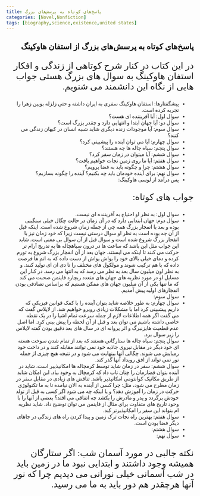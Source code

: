 ```yaml
---
title: پاسخ‌های کوتاه به پرسش‌های بزرگ
categories: [Novel,Nonfiction]
tags: [biography,science,existence,united states]
---
```


<style type="text/css"> 
@font-face { font-family: 'Roya'; src: url('../../roya.ttf'); } 
p { font-family: Roya; direction: rtl; font-size:24px; } 
ul {direction:rtl;font-family: Roya;}
h2 {direction:rtl;font-family: Roya;}
</style> 

## پاسخ‌های کوتاه به پرسش‌های بزرگ از استفان هاوکینگ

در این کتاب در کنار شرح کوتاهی از زندگی و افکار استفان هاوکینگ به سوال های بزرگ هستی جواب هایی از نگاه این دانشمند می شنویم.
- پیشگفتارها: استفان هاوکینگ سفری به ایران داشته و حتی زلزله بویین زهرا را تجربه کرده است.
- سوال اول: آیا آفریننده ای هست؟
- سوال دو: آیا جهان ابتدا و انتهایی دارد و چقدر بزرگ است؟
- سوال سوم: آیا موجودات زنده دیگری شاید شبیه انسان در کیهان زندگی می کنند؟
- سوال چهارم: آیا می توان آینده را پیشبینی کرد؟
- سوال پنجم: سیاه چاله ها چه هستند؟
- سوال ششم: آیا میتوان در زمان سفر کرد؟
- سوال هفتم:‌ آیا ما روی زمین نجات خواهیم یافت؟
- سوال هشتم: چرا و چگونه باید به فضا یرویم؟
- سوال نهم:‌ برای آینده خودمان باید چه بکنیم؟ آینده را چگونه بسازیم؟
- پس درآمد از لوسی هاوکینگ: 

جواب های کوتاه:
- سوال اول:‌ به نظر او احتیاج به آفریننده ای نیست.
- سوال دوم: جهان ابتدایی دارد که در آن زمان در حالت چگال خیلی سنگینی بوده و بعد با انفجار بزرگ همه چی از جمله زمان شروع شده است. اینکه قبل از آن چه بوده است به نظر او سوال درستی نیست زیرا که خود زمان نیز با انفجار بزرگ شروع شده است و سوال قبل از آن سوال بی معنی است. شاید این جواب مثل این باشد که ساعت ها در درون سیاهچاله ها به تدریج آرام تر حرکت می کنند تا اینکه می ایستند. جهان بعد از آن انفجار بزرگ شروع به تورم کرده و دمای خیلی بالای خود را یواش یواش از دست داده که به اتم ها فرصت داده که با هم ترکیب شوند و مولکول های مختلف را تا دی ان ای تولید کنند. و به نظر اون میلیون سال بعد به نظر می رسد که به انتها می رسد. در کنار این مسایل او در مورد نظریه های جهان های متعدد ریچارد فاینمن صحبت می کند که ما تنها یکی از آن میلیون جهان های ممکن هستیم که براساس تصادفی بودن انفجارهای اولیه پیش آمدیم. 
- سوال سوم:
- سوال چهارم: به طور خلاصه شاید بتوان آینده را با کمک قوانین فیزیکی که داریم پیشبینی کرد اما با مشکلات زیادی روبرو خواهیم شد. از لاپلاس گفت که می گفت اگر همه اطلاعات لازم از جمله سرعت تمام اشیا را در یک نقطه خاصی داشته باشیم می توان بعد و قبل از آن لحظه را پیش بینی کرد. اما اصل عدم قطعیت هایزنبرگ و اثر پروانه ای در سال های بعد دقیق بودن گفته لاپلاس را زیر سوال برد.
- سوال پنجم: سیاه چاله ها ستارگانی هستند که بعد از تمام شدن سوخت هسته ای خود دیگر در مقابل نیروی جاذبه خود نمی توانند مقابله کنند و در داخت خود رمبایش می شوند. چگالی آنها بینهایت می شود و در نتیجه هیچ چیزی از جمله نور نمی تواند از افق رویداد آنها گذر کند.
- سوال ششم: سفر در زمان شاید توسط کرمچاله ها امکانپذییر است. شاید در آینده بتوان فضازمان را چنان تاب داد که کرمچال به وجود بیاد. این امکان شاید از  طریق مکانیک کوانتومی امکانپذیر باشد. تناقض های زیادی در مقابل سفر در زمان مطرح می شود، مثل: چرا کسی از آینده به الان نیامده تا به ما تکنولوژی حرکت در زمان را آموزش دهد؟ و یا اینکه چه می شود اگر کسی به قبل از تولد خودش برگردد و پدر و مادرش را بکشد چه اتفاقی می افتد؟ بعضی از آنها را با وحود تاریخ های متفاوت برای مثال از فاینمن می توان توضیح داد. شاید نظریه ام بتواند این سفر را امکانپذیرتر کند.
- سوال هفتم: بهترین راه نجات ترک زمین و پیدا کردن راه های زندگی در جاهای دیگر فضا بودن است.
- سوال هشتم:
- سوال نهم: 




نکته جالبی در مورد آسمان شب: اگر ستارگان همیشه وجود داشتند و ابتدایی نبود ما در زمین باید در شب آسمانی خیلی نورانی می دیدیم چرا که نور آنها هرچقدر هم دور باید به ما می رسید. 
